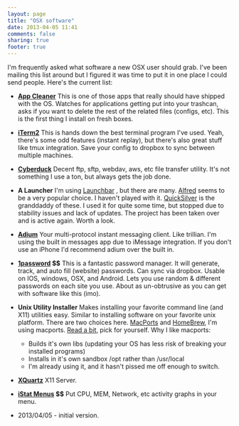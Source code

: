 ```yaml
---
layout: page
title: "OSX software"
date: 2013-04-05 11:41
comments: false
sharing: true
footer: true
---
```


I'm frequently asked what software a new OSX user should grab.  I've been mailing this list around 
but I figured it was time to put it in one place I could send people.  Here's the current list:

- **[App Cleaner](http://www.freemacsoft.net/appcleaner/)** This is one of those apps that really should have shipped with the OS.  Watches for applications getting put into your trashcan, asks if you want to delete the rest of the related files (configs, etc).  This is the first thing I install on fresh boxes.
- **[iTerm2](http://www.iterm2.com/)** This is hands down the best terminal program I've used.  Yeah, there's some odd features (instant replay), but there's also great stuff like tmux integration.  Save your config to dropbox to sync between multiple machines.
- **[Cyberduck](http://cyberduck.ch/)** Decent ftp, sftp, webdav, aws, etc file transfer utility.  It's not something I use a ton, but always gets the job done.
- **A Launcher** I'm using [Launchbar](http://www.obdev.at/products/launchbar/index.html) , but there are many.  [Alfred](http://www.alfredapp.com/) seems to be a very popular choice.  I haven't played with it.  [QuickSilver](http://qsapp.com/) is the granddaddy of these.  I used it for quite some time, but stopped due to stability issues and lack of updates.  The project has been taken over and is active again.  Worth a look. 
- **[Adium](http://adium.im/)** Your multi-protocol instant messaging client.  Like trillian.  I'm using the built in messages app due to iMessage integration.  If you don't use an iPhone I'd recommend adium over the built in.
- **[1password](https://agilebits.com/onepassword) $$** This is a fantastic password manager.  It will generate, track, and auto fill (website) passwords.  Can sync via dropbox.  Usable on IOS, windows, OSX, and Android.  Lets you use random & different passwords on each site you use.  About as un-obtrusive as you can get with software like this (imo).
- **Unix Utility Installer** Makes installing your favorite command line (and X11) utilities easy.  Similar to installing software on your favorite unix platform.  There are two choices here.  [MacPorts](http://www.macports.org/) and [HomeBrew](http://mxcl.github.com/homebrew/), I'm using macports. [Read a bit](https://www.google.com/search?q=macports+vs+homebrew), pick for yourself.  Why I like macports:
    - Builds it's own libs  (updating your OS has less risk of breaking your installed programs)
    - Installs in it's own sandbox /opt rather than /usr/local
    - I'm already using it, and it hasn't pissed me off enough to switch.
- **[XQuartz](http://xquartz.macosforge.org/landing/)** X11 Server.
- **[iStat Menus](http://bjango.com/mac/istatmenus/) $$** Put CPU, MEM, Network, etc activity graphs in your menu. 


- 2013/04/05 - initial version.
